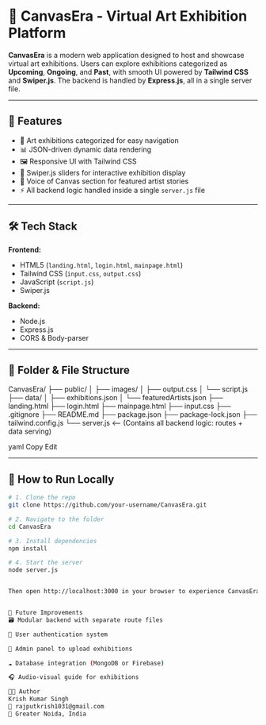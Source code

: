 # 🎨 CanvasEra - Virtual Art Exhibition Platform

**CanvasEra** is a modern web application designed to host and showcase virtual art exhibitions. Users can explore exhibitions categorized as **Upcoming**, **Ongoing**, and **Past**, with smooth UI powered by **Tailwind CSS** and **Swiper.js**. The backend is handled by **Express.js**, all in a single server file.

---

## 🚀 Features

- 🎨 Art exhibitions categorized for easy navigation
- 📊 JSON-driven dynamic data rendering
- 🖼 Responsive UI with Tailwind CSS
- 🔁 Swiper.js sliders for interactive exhibition display
- 🎤 Voice of Canvas section for featured artist stories
- ⚡ All backend logic handled inside a single `server.js` file

---

## 🛠 Tech Stack

**Frontend:**
- HTML5 (`landing.html`, `login.html`, `mainpage.html`)
- Tailwind CSS (`input.css`, `output.css`)
- JavaScript (`script.js`)
- Swiper.js

**Backend:**
- Node.js
- Express.js
- CORS & Body-parser

---

## 📂 Folder & File Structure

CanvasEra/
├── public/
│ ├── images/
│ ├── output.css
│ └── script.js
├── data/
│ ├── exhibitions.json
│ └── featuredArtists.json
├── landing.html
├── login.html
├── mainpage.html
├── input.css
├── .gitignore
├── README.md
├── package.json
├── package-lock.json
├── tailwind.config.js
└── server.js <-- (Contains all backend logic: routes + data serving)

yaml
Copy
Edit


---

## 🧪 How to Run Locally

```bash
# 1. Clone the repo
git clone https://github.com/your-username/CanvasEra.git

# 2. Navigate to the folder
cd CanvasEra

# 3. Install dependencies
npm install

# 4. Start the server
node server.js


Then open http://localhost:3000 in your browser to experience CanvasEra 🚀


🔮 Future Improvements
🗃 Modular backend with separate route files

🔐 User authentication system

🧾 Admin panel to upload exhibitions

☁️ Database integration (MongoDB or Firebase)

🎧 Audio-visual guide for exhibitions

👨‍🎨 Author
Krish Kumar Singh
📧 rajputkrish1031@gmail.com
📍 Greater Noida, India